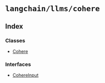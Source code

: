 `langchain/llms/cohere`
=======================

Index[](#index "Direct link to Index")
---------------------------------------

### Classes[](#classes "Direct link to Classes")

*   [Cohere](/docs/api/llms_cohere/classes/Cohere)

### Interfaces[](#interfaces "Direct link to Interfaces")

*   [CohereInput](/docs/api/llms_cohere/interfaces/CohereInput)